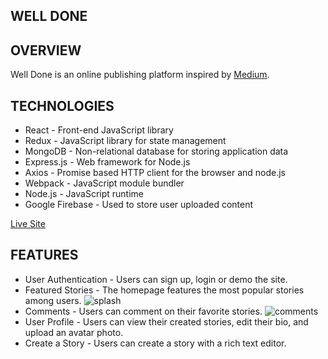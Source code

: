 ## WELL DONE

## OVERVIEW
Well Done is an online publishing platform inspired by [Medium](https://medium.com/).

## TECHNOLOGIES
* React - Front-end JavaScript library
* Redux - JavaScript library for state management
* MongoDB - Non-relational database for storing application data
* Express.js - Web framework for Node.js
* Axios - Promise based HTTP client for the browser and node.js
* Webpack - JavaScript module bundler
* Node.js - JavaScript runtime
* Google Firebase - Used to store user uploaded content

[Live Site](https://very-well-done-app.herokuapp.com/)  
    




## FEATURES
* User Authentication - Users can sign up, login or demo the site.
* Featured Stories - The homepage features the most popular stories among users.
![splash](https://i.ibb.co/qp2bpFt/splash.png)
* Comments - Users can comment on their favorite stories.
![comments](https://www.awesomescreenshot.com/upload//1054043/328bc2e4-65ba-43aa-49f8-e969df10d376.png)
* User Profile - Users can view their created stories, edit their bio, and upload an avatar photo.
* Create a Story - Users can create a story with a rich text editor.
